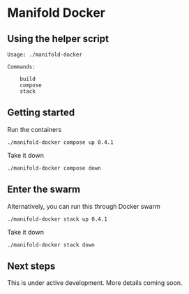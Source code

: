 # Manifold Docker

## Using the helper script

```
Usage: ./manifold-docker

Commands:

    build
    compose
    stack

```

## Getting started

Run the containers

`./manifold-docker compose up 0.4.1`

Take it down

`./manifold-docker compose down`

## Enter the swarm

Alternatively, you can run this through Docker swarm

`./manifold-docker stack up 0.4.1`

Take it down

`./manifold-docker stack down`


## Next steps

This is under active development. More details coming soon.